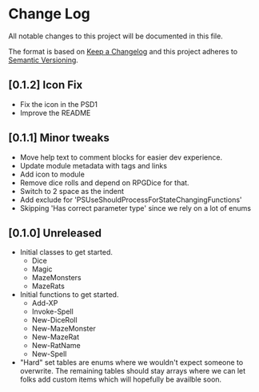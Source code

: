 # Change Log

All notable changes to this project will be documented in this file.

The format is based on [Keep a Changelog](http://keepachangelog.com/)
and this project adheres to [Semantic Versioning](http://semver.org/).

## [0.1.2] Icon Fix

- Fix the icon in the PSD1
- Improve the README

## [0.1.1] Minor tweaks

- Move help text to comment blocks for easier dev experience.
- Update module metadata with tags and links
- Add icon to module
- Remove dice rolls and depend on RPGDice for that.
- Switch to 2 space as the indent
- Add exclude for 'PSUseShouldProcessForStateChangingFunctions'
- Skipping 'Has correct parameter type' since we rely on a lot of enums

## [0.1.0] Unreleased

- Initial classes to get started.
  - Dice
  - Magic
  - MazeMonsters
  - MazeRats
- Initial functions to get started.
  - Add-XP
  - Invoke-Spell
  - New-DiceRoll
  - New-MazeMonster
  - New-MazeRat
  - New-RatName
  - New-Spell
- "Hard" set tables are enums where we wouldn't expect someone to overwrite. The
  remaining tables should stay arrays where we can let folks add custom items
  which will hopefully be availble soon.
